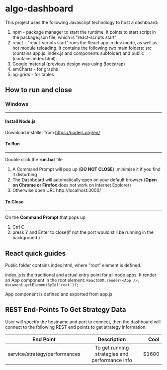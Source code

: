 # algo-dashboard
This project uses the following Javascript technology to host a dashboard:
1) npm - package manager to start the runtime. It points to start script in the package.json file, which is "react-scripts start"
2) react - "react-scripts start" runs the React app in dev mode, as well as hot module reloading. It contains the following two main folders: src (contains app.js. index.js and components subfolder) and public (contains index.html). 
3) Google material (previous design was using Bootstrap)
4) amCharts - for graphs
5) ag-grids - for tables


## How to run and close

### Windows
------------------------------------------------------------------------------------------------------------------------------------------
#### Install Node.js
Download installer from https://nodejs.org/en/


#### To Run
------------------------------------- 
Double click the **run.bat** file  

1) A Command Prompt will pop up (**DO NOT CLOSE**) ,minimise it if you find it disturbing
2) The Dashboard will automatically open on your default browser (**Open on Chrome or Firefox** does not work on Internet Explorer)
3) Otherwise open URL http://localhost:3000/

#### To Close
---------------------
On the **Command Prompt** that pops up
1) Ctrl C
2) press Y and Enter to close(If not the port would still be running in the background.)

## React quick guides
Public folder contains index.html, where "root" element is defined.

index.js is the traditional and actual entry point for all node apps. It render an App component in the root element:
```ReactDOM.render(<App />, document.getElementById('root'));```

App component is defined and exported from app.js

## REST End-Points To Get Strategy Data
User will specify the hostname and port to connect, then the dashboard will connect to the following REST end points to get strategy information:

| End Point                          | Description                                    | Cool  |
| ---------------------------------- |:----------------------------------------------:| -----:|
| service/strategy/performances      | To get running strategies and performance info | $1600 |


